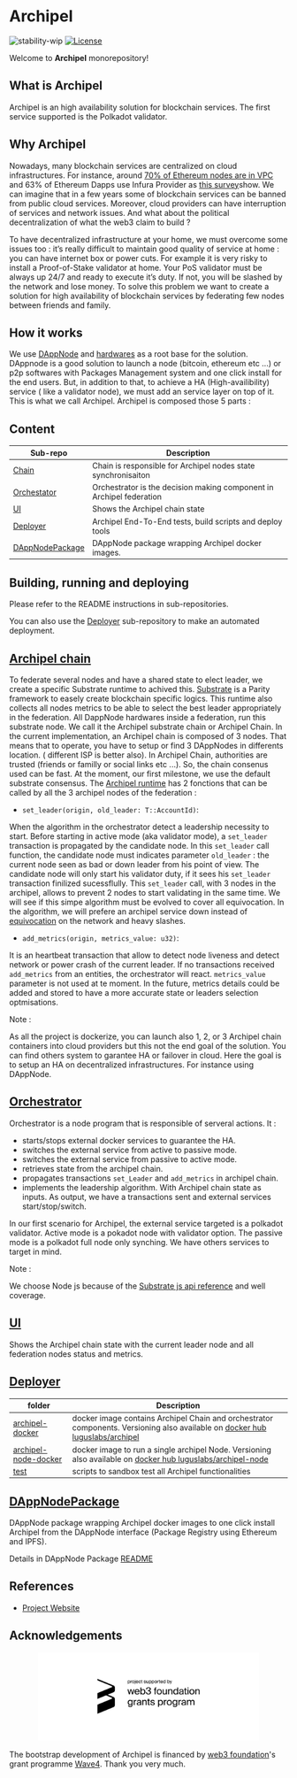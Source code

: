 # Archipel
![stability-wip](https://img.shields.io/badge/stability-work_in_progress-lightgrey.svg)
[![License](https://img.shields.io/badge/License-Apache%202.0-blue.svg)](https://opensource.org/licenses/Apache-2.0)

Welcome to **Archipel** monorepository!

## What is Archipel

Archipel is an high availability solution for blockchain services. The first service supported is the Polkadot validator.


## Why Archipel

Nowadays, many blockchain services are centralized on cloud infrastructures. For instance, around [70% of Ethereum nodes are in VPC](https://twitter.com/DAppNode/status/1108693643320270848?s=20) and 63% of Ethereum Dapps use Infura Provider as [this survey](https://medium.com/fluence-network/dapp-survey-results-2019-a04373db6452)show. We can imagine that in a few years some of blockchain services can be banned from public cloud services. Moreover, cloud providers can have interruption of services and network issues. And what about the political decentralization of what the web3 claim to build ?

To have decentralized infrastructure at your home, we must overcome some issues too : it’s really difficult to maintain good quality of service at home : you can have internet box or power cuts. For example it is very risky to install a Proof-of-Stake validator at home. Your PoS validator must be always up 24/7 and ready to execute it’s duty. If not, you will be slashed by the network and lose money.
To solve this problem we want to create a solution for high availability of blockchain services by federating few nodes between friends and family.

## How it works 

We use [DAppNode](https://dappnode.io/) and [hardwares](https://shop.dappnode.io/) as a root base for the solution. 
DAppnode is a good solution to launch a node (bitcoin, ethereum etc ...) or p2p softwares with Packages Management system and one click install for the end users. But, in addition to that, to achieve a HA (High-availibility) service ( like a validator node), we must add an service layer on top of it. This is what we call Archipel. Archipel is composed those 5 parts :


## Content

| Sub-repo | Description |
| --- | --- |
| [Chain](chain/) | Chain is responsible for Archipel nodes state synchronisaiton |
| [Orchestator](orchestrator/) | Orchestrator is the decision making component in Archipel federation |
| [UI](ui/) | Shows the Archipel chain state |
| [Deployer](deployer/) | Archipel End-To-End tests, build scripts and deploy tools |
| [DAppNodePackage](https://github.com/luguslabs/DAppNodePackage-archipel) | DAppNode package wrapping Archipel docker images. |

## Building, running and deploying

Please refer to the README instructions in sub-repositories.

You can also use the [Deployer](deployer/) sub-repository to make an automated deployment.


## [Archipel chain](https://github.com/luguslabs/archipel/tree/master/chain)
To federate several nodes and have a shared state to elect leader, we create a specific Substrate runtime to achived this. [Substrate](https://substrate.dev/) is a Parity framework to easely create blockchain specific logics. This runtime also collects all nodes metrics to be able to select the best leader appropriately in the federation. 
All DappNode hardwares inside a federation, run this substrate node. We call it the Archipel substrate chain or Archipel Chain.
In the current implementation, an Archipel chain is composed of 3 nodes. That means that to operate, you have to setup or find 3 DAppNodes in differents location. ( different ISP is better also). 
In Archipel Chain, authorities are trusted (friends or familly or social links etc ...). So, the chain consenus used can be fast. At the moment, our first milestone, we use the default substrate consensus.
The [Archipel runtime](https://github.com/luguslabs/archipel/blob/master/chain/runtime/src/archipel.rs) has 2 fonctions that can be called by all the 3 archipel nodes of the federation :
- `set_leader(origin, old_leader: T::AccountId)`: 

When the algorithm in the orchestrator detect a leadership necessity to start. Before starting in active mode (aka validator mode), a `set_leader` transaction is propagated by the candidate node. In this `set_leader` call function, the candidate node must indicates parameter `old_leader` : the current node seen as bad or down leader from his point of view. The candidate node will only start his validator duty, if it sees his `set_leader` transaction finilized sucessflully.
This `set_leader` call, with 3 nodes in the archipel, allows to prevent 2 nodes to start validating in the same time. We will see if this simpe algorithm must be evolved to cover all equivocation. In the algorithm, we will prefere an archipel service down instead of [equivocation](https://guide.kusama.network/en/latest/try/secure-validator-setup/#high-availability) on the network and heavy slashes.
- `add_metrics(origin, metrics_value: u32)`: 

It is an heartbeat transaction that allow to detect node liveness and detect network or power crash of the current leader. If no transactions received `add_metrics` from an entities, the orchestrator will react. `metrics_value` parameter is not used at te moment. In the future, metrics details could be added and stored to have a more accurate state or leaders selection optmisations. 


Note : 

As all the project is dockerize, you can launch also 1, 2, or 3 Archipel chain containers into cloud providers but this not the end goal of the solution. You can find others system to garantee HA or failover in cloud. Here the goal is to setup an HA on decentralized infrastructures. For instance using DAppNode.

## [Orchestrator](https://github.com/luguslabs/archipel/tree/master/orchestrator)

Orchestrator is a node program that is responsible of serveral actions. It :
- starts/stops external docker services to guarantee the HA.
- switches the external service from active to passive mode.
- switches the external service from passive to active mode.
- retrieves state from the archipel chain.
- propagates transactions `set_Leader` and `add_metrics` in archipel chain.
- implements the leadership algorithm. With Archipel chain state as inputs. As output, we have a transactions sent and external services start/stop/switch.

In our first scenario for Archipel, the external service targeted is a polkadot validator. Active mode is a pokadot node with validator option. The passive mode is a polkadot full node only synching.
We have others services to target in mind.

Note :

We choose Node js because of the [Substrate js api reference](https://github.com/polkadot-js/api) and well coverage.


 
## [UI](https://github.com/luguslabs/archipel/tree/master/ui)

Shows the Archipel chain state with the current leader node and all federation nodes status and metrics.

## [Deployer](https://github.com/luguslabs/archipel/tree/master/deployer)

| folder| Description |
| --- | --- |
| [archipel-docker](deployer/archipel-docker/) | docker image contains Archipel Chain and orchestrator components. Versioning also available on [docker hub luguslabs/archipel](https://hub.docker.com/repository/docker/luguslabs/archipel) |
| [archipel-node-docker](deployer/archipel-node-docker) |  docker image to run a single archipel Node. Versioning also available on [docker hub luguslabs/archipel-node](https://hub.docker.com/r/luguslabs/archipel-node)|
| [test](deployer/test) | scripts to sandbox test all Archipel functionalities |


## [DAppNodePackage](https://github.com/luguslabs/DAppNodePackage-archipel)

DAppNode package wrapping Archipel docker images to one click install Archipel from the DAppNode interface (Package Registry using Ethereum and IPFS).

Details in DAppNode Package [README](https://github.com/luguslabs/DAppNodePackage-archipel)

## References

* [Project Website](https://archipel.id)

## Acknowledgements
<p align="center">
  <img src=./web3_foundation_grants_badge.svg width = 400>
</p>

The bootstrap development of Archipel is financed by [web3 foundation](https://web3.foundation/)'s grant programme [Wave4](https://medium.com/web3foundation/wrap-up-for-winter-with-our-wave-four-grant-recipients-52c27b831a6e). Thank you very much.
